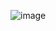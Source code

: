 ![image](https://user-images.githubusercontent.com/101856066/195229882-7726924a-a104-4120-9531-0d6c7641358a.png)
